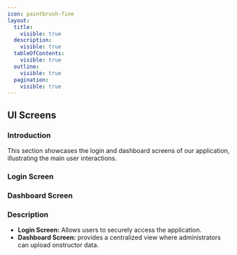 ```yaml
---
icon: paintbrush-fine
layout:
  title:
    visible: true
  description:
    visible: true
  tableOfContents:
    visible: true
  outline:
    visible: true
  pagination:
    visible: true
---
```


## UI Screens

### Introduction

This section showcases the login and dashboard screens of our application, illustrating the main user interactions.

### Login Screen


### Dashboard Screen

### Description

- **Login Screen:** Allows users to securely access the application.
- **Dashboard Screen:** provides a centralized view where administrators can upload onstructor data.

